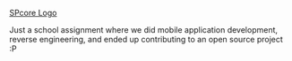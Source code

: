 [SPcore Logo](/app/src/main/res/drawable/logo_black.png)

Just a school assignment where we did mobile application development, reverse engineering, and ended up contributing to an open source project :P
